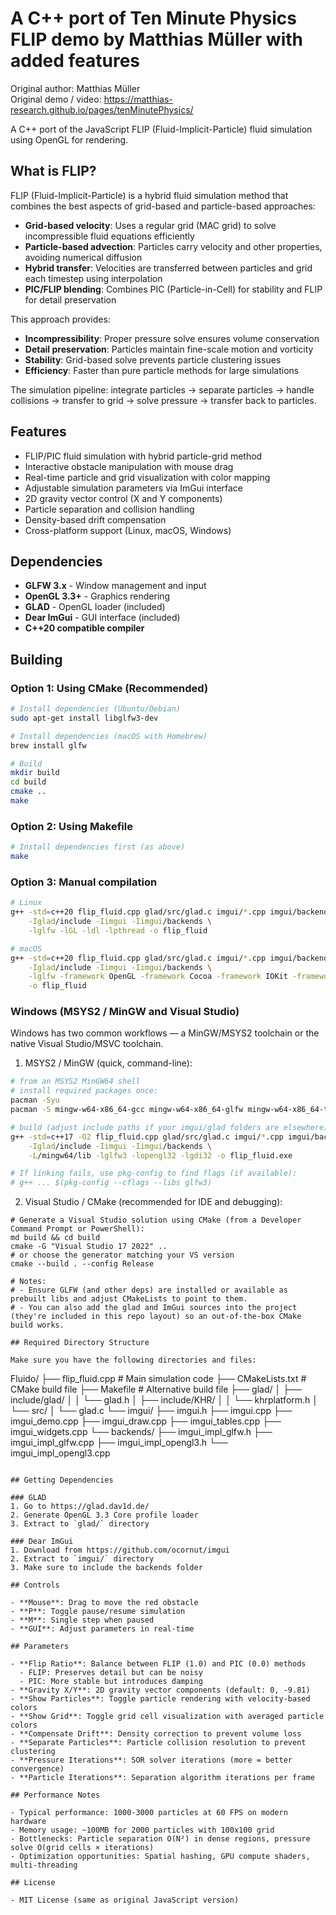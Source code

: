 # A C++ port of Ten Minute Physics FLIP demo by Matthias Müller with added features

Original author: Matthias Müller  
Original demo / video: https://matthias-research.github.io/pages/tenMinutePhysics/

A C++ port of the JavaScript FLIP (Fluid-Implicit-Particle) fluid simulation using OpenGL for rendering.

## What is FLIP?

FLIP (Fluid-Implicit-Particle) is a hybrid fluid simulation method that combines the best aspects of grid-based and particle-based approaches:

- **Grid-based velocity**: Uses a regular grid (MAC grid) to solve incompressible fluid equations efficiently
- **Particle-based advection**: Particles carry velocity and other properties, avoiding numerical diffusion
- **Hybrid transfer**: Velocities are transferred between particles and grid each timestep using interpolation
- **PIC/FLIP blending**: Combines PIC (Particle-in-Cell) for stability and FLIP for detail preservation

This approach provides:
- **Incompressibility**: Proper pressure solve ensures volume conservation
- **Detail preservation**: Particles maintain fine-scale motion and vorticity
- **Stability**: Grid-based solve prevents particle clustering issues
- **Efficiency**: Faster than pure particle methods for large simulations

The simulation pipeline: integrate particles → separate particles → handle collisions → transfer to grid → solve pressure → transfer back to particles.

## Features

- FLIP/PIC fluid simulation with hybrid particle-grid method
- Interactive obstacle manipulation with mouse drag
- Real-time particle and grid visualization with color mapping
- Adjustable simulation parameters via ImGui interface
- 2D gravity vector control (X and Y components)
- Particle separation and collision handling
- Density-based drift compensation
- Cross-platform support (Linux, macOS, Windows)

## Dependencies

- **GLFW 3.x** - Window management and input
- **OpenGL 3.3+** - Graphics rendering
- **GLAD** - OpenGL loader (included)
- **Dear ImGui** - GUI interface (included)
- **C++20 compatible compiler**

## Building

### Option 1: Using CMake (Recommended)

```bash
# Install dependencies (Ubuntu/Debian)
sudo apt-get install libglfw3-dev

# Install dependencies (macOS with Homebrew)
brew install glfw

# Build
mkdir build
cd build
cmake ..
make
```

### Option 2: Using Makefile

```bash
# Install dependencies first (as above)
make
```

### Option 3: Manual compilation

```bash
# Linux
g++ -std=c++20 flip_fluid.cpp glad/src/glad.c imgui/*.cpp imgui/backends/imgui_impl_*.cpp \
    -Iglad/include -Iimgui -Iimgui/backends \
    -lglfw -lGL -ldl -lpthread -o flip_fluid

# macOS
g++ -std=c++20 flip_fluid.cpp glad/src/glad.c imgui/*.cpp imgui/backends/imgui_impl_*.cpp \
    -Iglad/include -Iimgui -Iimgui/backends \
    -lglfw -framework OpenGL -framework Cocoa -framework IOKit -framework CoreVideo \
    -o flip_fluid
```

### Windows (MSYS2 / MinGW and Visual Studio)

Windows has two common workflows — a MinGW/MSYS2 toolchain or the native Visual Studio/MSVC toolchain.

1) MSYS2 / MinGW (quick, command-line):

```bash
# from an MSYS2 MinGW64 shell
# install required packages once:
pacman -Syu
pacman -S mingw-w64-x86_64-gcc mingw-w64-x86_64-glfw mingw-w64-x86_64-toolchain

# build (adjust include paths if your imgui/glad folders are elsewhere):
g++ -std=c++17 -O2 flip_fluid.cpp glad/src/glad.c imgui/*.cpp imgui/backends/imgui_impl_*.cpp \
    -Iglad/include -Iimgui -Iimgui/backends \
    -L/mingw64/lib -lglfw3 -lopengl32 -lgdi32 -o flip_fluid.exe

# If linking fails, use pkg-config to find flags (if available):
# g++ ... $(pkg-config --cflags --libs glfw3)
```

2) Visual Studio / CMake (recommended for IDE and debugging):

```
# Generate a Visual Studio solution using CMake (from a Developer Command Prompt or PowerShell):
md build && cd build
cmake -G "Visual Studio 17 2022" ..
# or choose the generator matching your VS version
cmake --build . --config Release

# Notes:
# - Ensure GLFW (and other deps) are installed or available as prebuilt libs and adjust CMakeLists to point to them.
# - You can also add the glad and ImGui sources into the project (they're included in this repo layout) so an out-of-the-box CMake build works.

## Required Directory Structure

Make sure you have the following directories and files:
```
Fluido/
├── flip_fluid.cpp          # Main simulation code
├── CMakeLists.txt          # CMake build file
├── Makefile               # Alternative build file
├── glad/
│   ├── include/glad/
│   │   └── glad.h
│   ├── include/KHR/
│   │   └── khrplatform.h
│   └── src/
│       └── glad.c
└── imgui/
    ├── imgui.h
    ├── imgui.cpp
    ├── imgui_demo.cpp
    ├── imgui_draw.cpp
    ├── imgui_tables.cpp
    ├── imgui_widgets.cpp
    └── backends/
        ├── imgui_impl_glfw.h
        ├── imgui_impl_glfw.cpp
        ├── imgui_impl_opengl3.h
        └── imgui_impl_opengl3.cpp
```

## Getting Dependencies

### GLAD
1. Go to https://glad.dav1d.de/
2. Generate OpenGL 3.3 Core profile loader
3. Extract to `glad/` directory

### Dear ImGui
1. Download from https://github.com/ocornut/imgui
2. Extract to `imgui/` directory
3. Make sure to include the backends folder

## Controls

- **Mouse**: Drag to move the red obstacle
- **P**: Toggle pause/resume simulation
- **M**: Single step when paused
- **GUI**: Adjust parameters in real-time

## Parameters

- **Flip Ratio**: Balance between FLIP (1.0) and PIC (0.0) methods
  - FLIP: Preserves detail but can be noisy
  - PIC: More stable but introduces damping
- **Gravity X/Y**: 2D gravity vector components (default: 0, -9.81)
- **Show Particles**: Toggle particle rendering with velocity-based colors
- **Show Grid**: Toggle grid cell visualization with averaged particle colors
- **Compensate Drift**: Density correction to prevent volume loss
- **Separate Particles**: Particle collision resolution to prevent clustering
- **Pressure Iterations**: SOR solver iterations (more = better convergence)
- **Particle Iterations**: Separation algorithm iterations per frame

## Performance Notes

- Typical performance: 1000-3000 particles at 60 FPS on modern hardware
- Memory usage: ~100MB for 2000 particles with 100x100 grid
- Bottlenecks: Particle separation O(N²) in dense regions, pressure solve O(grid cells × iterations)
- Optimization opportunities: Spatial hashing, GPU compute shaders, multi-threading

## License

- MIT License (same as original JavaScript version)